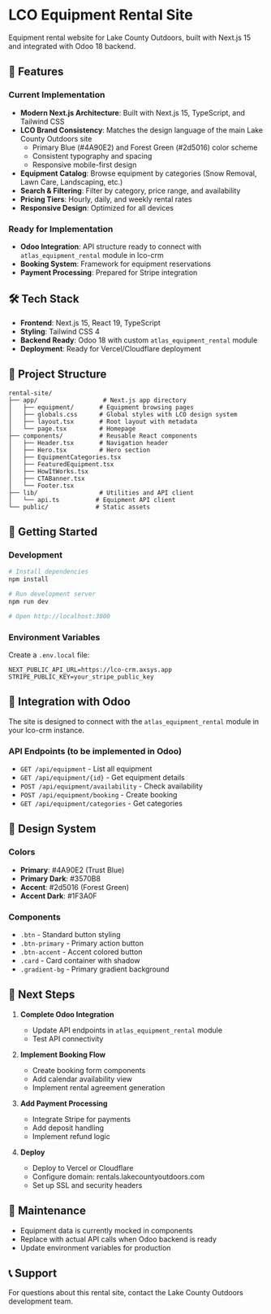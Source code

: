 # LCO Equipment Rental Site

Equipment rental website for Lake County Outdoors, built with Next.js 15 and integrated with Odoo 18 backend.

## 🚀 Features

### Current Implementation
- **Modern Next.js Architecture**: Built with Next.js 15, TypeScript, and Tailwind CSS
- **LCO Brand Consistency**: Matches the design language of the main Lake County Outdoors site
  - Primary Blue (#4A90E2) and Forest Green (#2d5016) color scheme
  - Consistent typography and spacing
  - Responsive mobile-first design
- **Equipment Catalog**: Browse equipment by categories (Snow Removal, Lawn Care, Landscaping, etc.)
- **Search & Filtering**: Filter by category, price range, and availability
- **Pricing Tiers**: Hourly, daily, and weekly rental rates
- **Responsive Design**: Optimized for all devices

### Ready for Implementation
- **Odoo Integration**: API structure ready to connect with `atlas_equipment_rental` module in lco-crm
- **Booking System**: Framework for equipment reservations
- **Payment Processing**: Prepared for Stripe integration

## 🛠 Tech Stack

- **Frontend**: Next.js 15, React 19, TypeScript
- **Styling**: Tailwind CSS 4
- **Backend Ready**: Odoo 18 with custom `atlas_equipment_rental` module
- **Deployment**: Ready for Vercel/Cloudflare deployment

## 📁 Project Structure

```
rental-site/
├── app/                  # Next.js app directory
│   ├── equipment/       # Equipment browsing pages
│   ├── globals.css      # Global styles with LCO design system
│   ├── layout.tsx       # Root layout with metadata
│   └── page.tsx         # Homepage
├── components/          # Reusable React components
│   ├── Header.tsx       # Navigation header
│   ├── Hero.tsx         # Hero section
│   ├── EquipmentCategories.tsx
│   ├── FeaturedEquipment.tsx
│   ├── HowItWorks.tsx
│   ├── CTABanner.tsx
│   └── Footer.tsx
├── lib/                 # Utilities and API client
│   └── api.ts          # Equipment API client
└── public/             # Static assets
```

## 🚦 Getting Started

### Development

```bash
# Install dependencies
npm install

# Run development server
npm run dev

# Open http://localhost:3000
```

### Environment Variables

Create a `.env.local` file:

```env
NEXT_PUBLIC_API_URL=https://lco-crm.axsys.app
STRIPE_PUBLIC_KEY=your_stripe_public_key
```

## 🔗 Integration with Odoo

The site is designed to connect with the `atlas_equipment_rental` module in your lco-crm instance.

### API Endpoints (to be implemented in Odoo)

- `GET /api/equipment` - List all equipment
- `GET /api/equipment/{id}` - Get equipment details
- `POST /api/equipment/availability` - Check availability
- `POST /api/equipment/booking` - Create booking
- `GET /api/equipment/categories` - Get categories

## 🎨 Design System

### Colors
- **Primary**: #4A90E2 (Trust Blue)
- **Primary Dark**: #3570B8
- **Accent**: #2d5016 (Forest Green)
- **Accent Dark**: #1F3A0F

### Components
- `.btn` - Standard button styling
- `.btn-primary` - Primary action button
- `.btn-accent` - Accent colored button
- `.card` - Card container with shadow
- `.gradient-bg` - Primary gradient background

## 📝 Next Steps

1. **Complete Odoo Integration**
   - Update API endpoints in `atlas_equipment_rental` module
   - Test API connectivity

2. **Implement Booking Flow**
   - Create booking form components
   - Add calendar availability view
   - Implement rental agreement generation

3. **Add Payment Processing**
   - Integrate Stripe for payments
   - Add deposit handling
   - Implement refund logic

4. **Deploy**
   - Deploy to Vercel or Cloudflare
   - Configure domain: rentals.lakecountyoutdoors.com
   - Set up SSL and security headers

## 🔧 Maintenance

- Equipment data is currently mocked in components
- Replace with actual API calls when Odoo backend is ready
- Update environment variables for production

## 📞 Support

For questions about this rental site, contact the Lake County Outdoors development team.